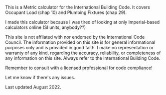 This is a Metric calculator for the International Building Code.
It covers Occupant Load (chap 10) and Plumbing Fixtures (chap 29).

I made this calculator because I was tired of looking at only Imperial-based calculators online (SI units, anybody??)

This site is not affliated with nor endorsed by the International Code Council. The information provided on this site is for general informational purposes only and is provided in good faith. I make no representation or warranty of any kind, regarding the accuracy, reliability, or completeness of any information on this site. Always refer to the International Building Code.

Remember to consult with a licensed professional for code compliance!

Let me know if there's any issues.

Last updated August 2022.
